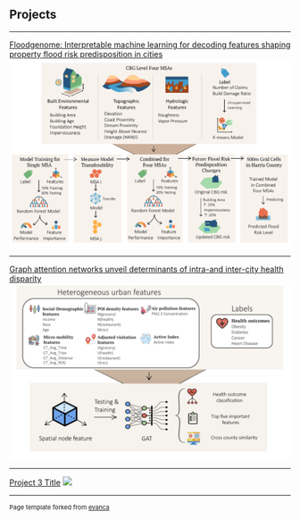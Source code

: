 ## Projects

---

[Floodgenome: Interpretable machine learning for decoding features shaping property flood risk predisposition in cities](/FloodGenome_1)
<img src="images/msaFloodPrediction.png?raw=true"/>

---
[Graph attention networks unveil determinants of intra-and inter-city health disparity](/GAT)
<img src="images/GAT.png?raw=true"/>

---
[Project 3 Title](http://example.com/)
<img src="images/dummy_thumbnail.jpg?raw=true"/>





---
<p style="font-size:11px">Page template forked from <a href="https://github.com/evanca/quick-portfolio">evanca</a></p>
<!-- Remove above link if you don't want to attibute -->

